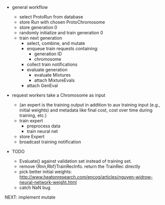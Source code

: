 - general workflow
  - select ProtoRun from database
  - store Run with chosen ProtoChromosome
  - store generation 0
  - randomly initialize and train generation 0
  - train next generation
    - select, combine, and mutate
    - enqueue train requests containing:
      - generation ID
      - chromosome
    - collect train notifications
    - evaluate generation
      - evaluate Mixtures
      - attach MixtureEvals
    - attach GenEval
  
- request workers take a Chromosome as input
  - (an expert is the training output in addition to aux training input (e.g., initial weights)
    and metadata like final cost, cost over time during training, etc.)
  - train expert
    - preprocess data
    - train neural net
  - store Expert
  - broadcast training notification
  
  
- TODO
  - Evaluate() against validation set instead of training set.
  - remove {Rnn,Rbf}TrainRecInfo. return the TrainRec directly
  - pick better initial weights: http://www.heatonresearch.com/encog/articles/nguyen-widrow-neural-network-weight.html
  - catch NaN bug
  
NEXT: implement mutate
